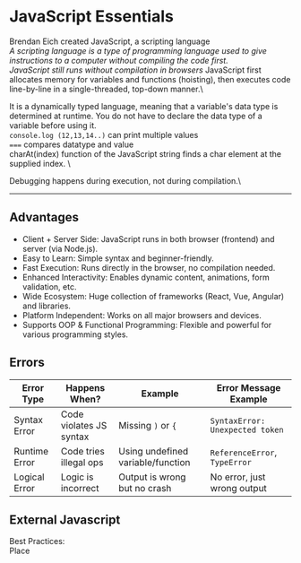# JavaScript Essentials
Brendan Eich created JavaScript, a scripting language\
*A scripting language is a type of programming language used to give instructions to a computer without compiling the code first.*\
*JavaScript still runs without compilation in browsers*
JavaScript first allocates memory for variables and functions (hoisting), then executes code line-by-line in a single-threaded, top-down manner.\

It is a dynamically typed language, meaning that a variable's data type is determined at runtime. You do not have to declare the data type of a variable before using it. \
`console.log (12,13,14..)`  can print multiple values\
`===` compares datatype and value\
charAt(index) function of the JavaScript string finds a char element at the supplied index. \


Debugging happens during execution, not during compilation.\

---

## Advantages 
  - Client + Server Side: JavaScript runs in both browser (frontend) and server (via Node.js).
  - Easy to Learn: Simple syntax and beginner-friendly.
  - Fast Execution: Runs directly in the browser, no compilation needed.
  - Enhanced Interactivity: Enables dynamic content, animations, form validation, etc.
  - Wide Ecosystem: Huge collection of frameworks (React, Vue, Angular) and libraries.
  - Platform Independent: Works on all major browsers and devices.
  - Supports OOP & Functional Programming: Flexible and powerful for various programming styles.

## Errors
| Error Type    | Happens When?           | Example                           | Error Message Example           |
| ------------- | ----------------------- | --------------------------------- | ------------------------------- |
| Syntax Error  | Code violates JS syntax | Missing `)` or `{`                | `SyntaxError: Unexpected token` |
| Runtime Error | Code tries illegal ops  | Using undefined variable/function | `ReferenceError`, `TypeError`   |
| Logical Error | Logic is incorrect      | Output is wrong but no crash      | No error, just wrong output     |

## External Javascript

Best Practices:\
Place <script> before the closing </body> tag so the HTML loads first, improving performance.

If you need to keep scripts in <head>, use defer:
`<script src="script.js" defer></script>` \
Advantages:
  - It allows web designers and developers to collaborate on HTML and javascript files.
  - We can reuse the code.
  - Code readability is simple in external javascript.

## Scope 
It lets us know at a given part of code, what are variables and functions we can or cannot access.\
There are three types of scopes in JS:\
  - Global Scope
  - Local or Function Scope
  - Block Scope

## Scope Chain
It's the process JavaScript uses to look up variables when they're used in nested functions.\

i.e. When a variable is used inside a function, JavaScript:\
  - Looks for it inside that function (local scope).
  - If not found, looks one level up (parent scope).
  - Keeps going up the chain until it reaches the global scope.
  - If it’s still not found, it throws a ReferenceError.


## Implicit Type
Coercion is when JavaScript automatically converts one data type to another during operations like comparisons or arithmetic — without you asking it to.

## 🧾 Variable Declarations (Keyword for varibles dec)
- Use **const** for variables that should not be reassigned after their initial value is set. Block + function Scope
- Use **let** for variables whose values need to be reassigned within a block scope.
- **var** is generally discouraged in modern JavaScript development due to its function-scoping and hoisting behavior which can lead to unexpected issues, favoring let and const for better control over variable scope and mutability. var is attached to the **global window object** when declared globally.
  `Function scope: var can leak outside block, accessible in parent function`
    Main issues of var:
    - Doesnot prevent redeclaration within the same scope.
    - When var is declared in the global scope (outside of any function), it becomes a property of the global object (e.g., window in browsers).
    - Function Scope, Not Block Scope:
                      
---
  
## Temporal dead zone
When you declare a variable using let or const, it is hoisted (moved to the top of the scope), but not initialized.\
Until the code execution reaches the declaration line, that variable is in the "temporal dead zone", meaning you cannot access it — doing so will throw a ReferenceError.


## 🔁 Hoisting
- **Hoisting is JavaScript's default behavior of moving declarations (not assignments) to the top of the current scope (global or function scope).**
  - *This means you can use variables (only var) and call functions before they are formally declared in your code.*
 ```javascript
console.log(a); // undefined
var a = 10;
```

becomes
 ```javascript
var a;        // Declaration is hoisted to the top
//CODE
console.log(a); // undefined
a = 10;       // Initialization stays in place

```

All var, let, const are hosted but only accessible for var
- You can reference variables/functions before they are declared, but:
  - `var` gives `undefined`
  - `let`/`const` give `ReferenceError`
  - ---
## 🗃️  JavaScript Data Types

### 🔹 Primitive Types
- Immutable
- Assigned **by value**
- Types: `String`, `Number`, `BigInt`, `Boolean`, `Undefined`, `Null`, `Symbol(ES6 version)`

We can mutability using a wrapper object: i..e let x = { y:6} then x.y=7 

### 🔸 Reference Types [], {}, ()
- Mutable: changes through one variable reflect in others pointing to the same object.
- Assigned **by reference**
- Types: `Object`, `Array`, `Function`

### ⚖️ Key Differences

| Feature     | Primitive     | Reference     |
|-------------|---------------|----------------|
| Mutability  | Immutable     | Mutable        |
| Assignment  | By value      | By reference   |
| Comparison  | Value-based   | Reference-based |


Why, Objects are mutable? 
1. Efficiency & Performance (Memory Optimization)
2. Objects Are Meant to Be Updated

How to copy ref values? **Using Spread operator [...]**
```js
var a = [12, 13];
var b = a;

b[0] = 99;    // modifying array contents
console.log(a); // [99, 13] — changes reflect in 'a'
```

but when we do,
```js
var a = [12, 13];
var b = [...a]; // creates a shallow copy

b[0] = 99; 
console.log(a); // [12, 13] — original unchanged
```

**It copies!!** 

---

## Functions

Declared by `function X() {}`\
In JavaScript, functions are first-class citizens — this means: Functions can be treated like any other variable.\

JavaScript functions are objects — and objects are assigned by reference, not by value.\
thus when we do
```js
const X = obj.Y;
```
then Both obj.Y and X now point to the same function object in memory.

The values we **send** are arguments\
While the values that're in function () are parameters\

**Call-Back Function:** A function passed into another function
**Anonymous Function:** Without any name,  eg:
`function () { ... }`
`() => { ... }`
**First-Class Function** Uisng func as a variable 
**Higher Order Function** Functions that operate on other functions, either by taking them as arguments or by returning them, are called higher-order functions.\

HOF = function that uses another function.\
Callback = the function being used.\

---


### ✅ Truthy and ❌ Falsy in JavaScript
7 Falsy values:
```js
null
undefined
false
NaN, To check if a value is NaN, we use the isNaN() function,
0
-0
0n        // BigInt zero
""        // Empty string
documnet.all
```
Everything else: Truthy\

0n: BigInt in JavaScript is a special numeric type that lets you store and work with integers larger than Number.MAX_SAFE_INTEGER (2⁵³ - 1) without losing precision.\
How to create? `const big2 = BigInt("X");` or `const big = Xn;`



---
## Pop-Up functions

.alert\
.error\
.warn\
.prompt\
.confirm

---
## JavaScript Array Methods
Arrays are Objects i.e.
```js
let array = {
  0:x,
  1:y,
  2:z
}
i.e. array=[x,y,z]
```

thu we can even store negative index i.e.
`array[-a]=b` i.e.array=[x,y,z,-a:b]\

Array.isArray([]) TRUE\
Array.isArray({}) FALSE\


### Mutating Methods (modify the original array)

| Method         | Description                                      |
|----------------|--------------------------------------------------|
|**`push()`**    | Adds element(s) to the **end** of the array      |
| **`pop()`**    | Removes the **last** element                     |
| **`shift()`**  | Removes the **first** element                    |
| **`unshift()`**| Adds element(s) to the **beginning**             |
| **`splice()`** | Adds/removes/replaces elements at a given index  |
| `sort()`       | Sorts array **in place**                         |
| `reverse()`    | Reverses the array **in place**                  |
| `fill()`       | Fills elements with a static value               |
| `copyWithin()` | Copies part of the array within itself           |

`array.splice(start, deleteCount, item1, item2, ...)`
  - start → Index to start changing the array.
  - deleteCount → Number of elements to remove.
  - item1, item2, ... → Elements to insert at start index.



### 🔸 Non-Mutating Methods (return new array or value)

| Method           | Description                                     |
|------------------|-------------------------------------------------|
| `concat()`       | Merges two or more arrays                       |
| `slice()`        | Returns a shallow copy of a portion             |
| `map()`          | Transforms elements into a new array            |
| **`filter()`**   | Filters elements based on a condition           |
| **`reduce()`**   | Reduces array to a single value                 |
| `reduceRight()`  | Like reduce, but right-to-left                  |
| `find()`         | Finds the **first** matching element            |
| `findIndex()`    | Finds the **index** of the first match          |
| `includes()`     | Checks if a value exists in the array           |
| `indexOf()`      | Gets the index of a value                       |
| `lastIndexOf()`  | Gets the last index of a value                  |
| `join()`         | Joins elements into a string                    |
| `toString()`     | Converts array to string                        |
| `every()`        | Returns true if **all** elements match condition|
| `some()`         | Returns true if **any** element matches         |
| `flat()`         | Flattens nested arrays                          |
| `flatMap()`      | `map()` + `flat()`                              |
| `entries()`      | Returns iterator of `[index, value]` pairs      |
| `keys()`         | Returns iterator of indexes                     |
| `values()`       | Returns iterator of values                      |
| `from()`         | Converts iterable or array-like to array        |
| `isArray()`      | Checks if a value is an array                   |


`array.reduce(callback(accumulator, currentValue, index, array), initialValue)`
  - accumulator → Holds the accumulated result.
  - currentValue → The current array element.
  - initialValue → (Optional) Starting value for the accumulator.

### 🆕 ES6+ Additions

- `Array.from()` – Creates array from iterable
- `Array.of()` – Creates array from given arguments
- `flat()` – Flattens nested arrays
- `flatMap()` – Maps and flattens in one step

---

## JavaScript String Methods

| Function        | What it does                      | Example                          |
| --------------- | --------------------------------- | -------------------------------- |
| `length`        | Gets the length                   | `"hello".length` → `5`           |
| `charAt()`      | Gets a character at a position    | `"hello".charAt(1)` → `"e"`      |
| `indexOf()`     | Finds first position of text      | `"hello".indexOf("l")` → `2`     |
| `lastIndexOf()` | Finds last position of text       | `"hello".lastIndexOf("l")` → `3` |
| `includes()`    | Checks if text exists             | `"hello".includes("he")`         |
| `startsWith()`  | Checks beginning of string        | `"hello".startsWith("he")`       |
| `endsWith()`    | Checks end of string              | `"hello".endsWith("lo")`         |
| `toUpperCase()` | Makes uppercase                   | `"hi".toUpperCase()`             |
| `toLowerCase()` | Makes lowercase                   | `"HI".toLowerCase()`             |
| `trim()`        | Removes spaces at start/end       | `" hi ".trim()`                  |
| `slice()`       | Extracts part of string           | `"hello".slice(1,4)` → `"ell"`   |
| `substring()`   | Similar to slice but no negatives | `"hello".substring(1,4)`         |
| `substr()`      | Same as slice by deprecated       |
| `replace()`     | Replaces first match              | `"hi hi".replace("hi","bye")`    |
| `replaceAll()`  | Replaces all matches              | `"hi hi".replaceAll("hi","bye")` |
| **`split()`**   | **Turns string into array**       | `"a,b,c".split(",")`             |
| `repeat()`      | Repeats string                    | `"ha".repeat(3)` → `"hahaha"`    |


`string.split(separator, limit)`
  - separator → What to split on (string or regex).
  - limit → Optional; maximum number of splits.



## Object
It Holds information of a person/thing in form of `key:value` pair\
*Key* can be a a property\
when value of a key becomes a function, the *key* becomes a method i.e. `key:function(){..}` here key is a method

```js
const obj = {
  name: "John",
  age: 21
};
```
**We can copy Object, using {...a}**

to change value, obj.name=xyz\
to access value, obj.name obj[name]\
  &nbsp; &nbsp; in for...in loop, we take a variable which iterates over keys, thus we need to do `obj[name]`
to delete key:value, delete obj.key\

## Recursion
Recursion is a technique to iterate over an operation by having a function call itself repeatedly until it arrives at a result.


